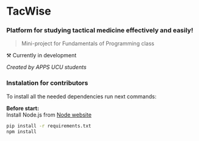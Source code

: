 # TacWise
### Platform for studying tactical medicine effectively and easily!
> Mini-project for Fundamentals of Programming class

⚒️ Currently in development 

<i>Created by APPS UCU students</i>

### Instalation for contributors
<p>To install all the needed dependencies run next commands:</p>

<b>Before start:</b><br>
Install Node.js from [Node website](https://nodejs.org)
```sh
pip install -r requirements.txt
npm install
```
